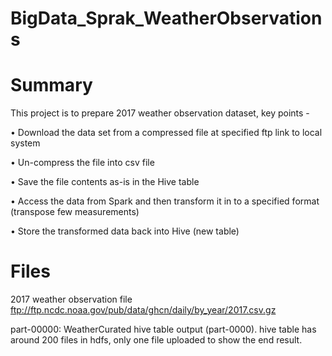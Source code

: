 # BigData_Sprak_WeatherObservations

# Summary
This project is to prepare 2017 weather observation dataset, key points - 

•	Download the data set from a compressed file at specified ftp link to local system

•	Un-compress the file into csv file

•	Save the file contents as-is in the Hive table 

•	Access the data from Spark and then transform it in to a specified format (transpose few measurements)

•	Store the transformed data back into Hive (new table)


# Files

2017 weather observation file ftp://ftp.ncdc.noaa.gov/pub/data/ghcn/daily/by_year/2017.csv.gz

part-00000: WeatherCurated hive table output (part-0000). hive table has around 200 files in hdfs, only one file uploaded to show the end result.
